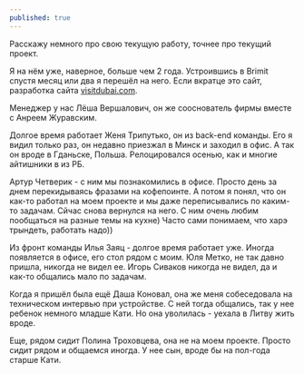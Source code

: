 ```yaml
---
published: true
---
```


Расскажу немного про свою текущую работу, точнее про текущий проект.

Я на нём уже, наверное, больше чем 2 года. 
Устроившись в Brimit спустя месяц или два я перешёл на него.
Если вкратце это сайт, разработка сайта [visitdubai.com](https://www.visitdubai.com/).

Менеджер у нас Лёша Вершалович, он же сооснователь фирмы вместе с Анреем Журавским.

Долгое время работает Женя Трипутько, он из back-end команды.
Его я видил только раз, он недавно приезжал в Минск и заходил в офис. 
А так он вроде в Гданьске, Польша. Релоцировался осенью, как и многие айтишники в из РБ.

Артур Четверик - с ним мы познакомились в офисе. Просто день за днем перекидываясь фразами на кофепоинте. 
А потом я понял, что он как-то работал на моем проекте и мы даже переписывались по каким-то задачам.
Сйчас снова вернулся на него. 
С ним очень любим пообщаться на разные темы на кухне) 
Часто сами понимаем, что харэ трындеть, работать надо))

Из фронт команды Илья Заяц - долгое время работает уже. Иногда появляется в офисе, его стол рядом с моим.
Юля Метко, не так давно пришла, никогда не видел ее.
Игорь Сиваков никогда не видел, да и как-то общались мало по задачам.

Когда я пришёл была ещё Даша Коновал, она же меня собеседовала на техническом интервью при устройстве. С ней тогда общались, так у нее ребенок немного младше Кати. 
Но она уволилась - уехала в Литву жить вроде.

Еще, рядом сидит Полина Троховцева, она не на моем проекте. 
Просто сидит рядом и общаемся иногда. 
У нее сын, вроде бы на пол-года старше Кати.
